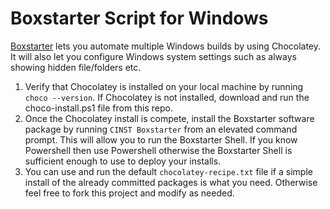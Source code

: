 # Boxstarter Script for Windows
<a href="http://boxstarter.org/">Boxstarter</a> lets you automate multiple Windows builds by using Chocolatey. It will also let you configure Windows system settings such as always showing hidden file/folders etc.

1. Verify that Chocolatey is installed on your local machine by running ```choco --version```. If Chocolatey is not installed, download and run the choco-install.ps1 file from this repo.
2. Once the Chocolatey install is compete, install the Boxstarter software package by running ```CINST Boxstarter``` from an elevated command prompt. This will allow you to run the Boxstarter Shell. If you know Powershell then use Powershell otherwise the Boxstarter Shell is sufficient enough to use to deploy your installs.
3. You can use and run the default ```chocolatey-recipe.txt``` file if a simple install of the already committed packages is what you need. Otherwise feel free to fork this project and modify as needed.
